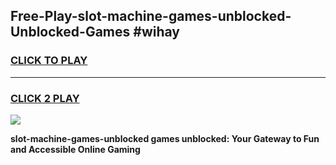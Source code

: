 
## Free-Play-slot-machine-games-unblocked-Unblocked-Games #wihay
<h3>
<a href="https://news.freeplayer.one?title=slot-machine-games-unblocked&ref=8M">CLICK TO PLAY</a></h3>
<hr>

<h3>
<a href="https://news.freeplayer.one?title=slot-machine-games-unblocked&ref=8M">CLICK 2 PLAY</a>
  
</h3>

<a href="https://news.freeplayer.one?title=slot-machine-games-unblocked&ref=8M"><img src="https://clearcache.store/games.png"></a>


**slot-machine-games-unblocked games unblocked: Your Gateway to Fun and Accessible Online Gaming**
